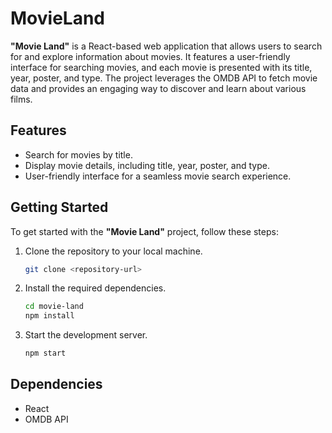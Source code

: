 # MovieLand

**"Movie Land"** is a React-based web application that allows users to search for and explore information about movies. It features a user-friendly interface for searching movies, and each movie is presented with its title, year, poster, and type. The project leverages the OMDB API to fetch movie data and provides an engaging way to discover and learn about various films.

## Features

- Search for movies by title.
- Display movie details, including title, year, poster, and type.
- User-friendly interface for a seamless movie search experience.

## Getting Started

To get started with the **"Movie Land"** project, follow these steps:

1. Clone the repository to your local machine.

   ```bash
   git clone <repository-url>

2. Install the required dependencies.

   ```bash
   cd movie-land
   npm install

3. Start the development server.
  
     ```bash
     npm start
      ```
   
## Dependencies  
- React
- OMDB API

